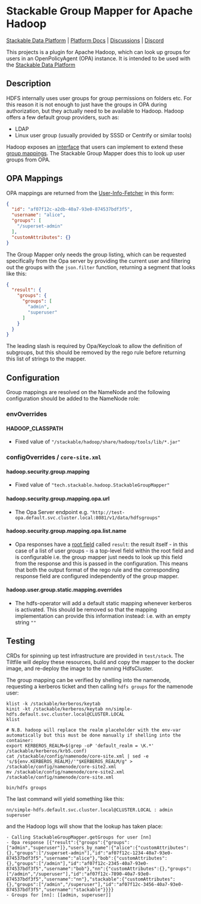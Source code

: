 # Stackable Group Mapper for Apache Hadoop

[Stackable Data Platform](https://stackable.tech/) | [Platform Docs](https://docs.stackable.tech/) | [Discussions](https://github.com/orgs/stackabletech/discussions) | [Discord](https://discord.gg/7kZ3BNnCAF)

This projects is a plugin for Apache Hadoop, which can look up groups for users in an OpenPolicyAgent (OPA) instance.
It is intended to be used with the [Stackable Data Platform](https://stackable.tech)

## Description

HDFS internally uses user groups for group permissions on folders etc. For this reason it is not enough to just have the groups in OPA during authorization, but they actually need to be available to Hadoop. Hadoop offers a few default group providers, such as:

* LDAP
* Linux user group (usually provided by SSSD or Centrify or similar tools)

Hadoop exposes an [interface](https://github.com/apache/hadoop/blob/rel/release-3.3.6/hadoop-common-project/hadoop-common/src/main/java/org/apache/hadoop/security/GroupMappingServiceProvider.java) that users can implement to extend these [group mappings](https://hadoop.apache.org/docs/stable/hadoop-project-dist/hadoop-common/GroupsMapping.html). The Stackable Group Mapper does this to look up user groups from OPA.

## OPA Mappings

OPA mappings are returned from the [User-Info-Fetcher](https://docs.stackable.tech/home/nightly/opa/usage-guide/user-info-fetcher#_example_rego_rule) in this form:

```json
{
  "id": "af07f12c-a2db-40a7-93e0-874537bdf3f5",
  "username": "alice",
  "groups": [
    "/superset-admin"
  ],
  "customAttributes": {}
}
```

The Group Mapper only needs the group listing, which can be requested specifically from the Opa server by providing the current user and filtering out the groups with the `json.filter` function, returning a segment that looks like this:

```json
{
  "result": {
    "groups": {
      "groups": [
        "admin",
        "superuser"
      ]
    }
  }
}
```

The leading slash is required by Opa/Keycloak to allow the definition of subgroups, but this should be removed by the rego rule before returning this list of strings to the mapper.

## Configuration

Group mappings are resolved on the NameNode and the following configuration should be added to the NameNode role:

### envOverrides

#### HADOOP_CLASSPATH

* Fixed value of `"/stackable/hadoop/share/hadoop/tools/lib/*.jar"`

### configOverrides / `core-site.xml`

#### hadoop.security.group.mapping

* Fixed value of `"tech.stackable.hadoop.StackableGroupMapper"`

#### hadoop.security.group.mapping.opa.url

* The Opa Server endpoint e.g. `"http://test-opa.default.svc.cluster.local:8081/v1/data/hdfsgroups"`

#### hadoop.security.group.mapping.opa.list.name

* Opa responses have a [root field](https://www.openpolicyagent.org/docs/latest/rest-api/#response-message) called `result`: the result itself - in this case of a list of user groups - is a top-level field within the root field and is configurable i.e. the group mapper just needs to look up this field from the response and this is passed in the configuration. This means that both the output format of the rego rule and the corresponding response field are configured independently of the group mapper.

#### hadoop.user.group.static.mapping.overrides

* The hdfs-operator will add a default static mapping whenever kerberos is activated. This should be removed so that the mapping implementation can provide this information instead: i.e. with an empty string `""`

## Testing

CRDs for spinning up test infrastructure are provided in `test/stack`. The Tiltfile will deploy these resources, build and copy the mapper to the docker image, and re-deploy the image to the running HdfsCluster.

The group mapping can be verified by shelling into the namenode, requesting a kerberos ticket and then calling `hdfs groups` for the namenode user:

```shell
klist -k /stackable/kerberos/keytab
kinit -kt /stackable/kerberos/keytab nn/simple-hdfs.default.svc.cluster.local@CLUSTER.LOCAL
klist

# N.B. hadoop will replace the realm placeholder with the env-var automatically but this must be done manually if shelling into the container:
export KERBEROS_REALM=$(grep -oP 'default_realm = \K.*' /stackable/kerberos/krb5.conf)
cat /stackable/config/namenode/core-site.xml | sed -e 's/${env.KERBEROS_REALM}/'"$KERBEROS_REALM/g" > /stackable/config/namenode/core-site2.xml
mv /stackable/config/namenode/core-site2.xml /stackable/config/namenode/core-site.xml

bin/hdfs groups
```

The last command will yield something like this:

```shell
nn/simple-hdfs.default.svc.cluster.local@CLUSTER.LOCAL : admin superuser
```

and the Hadoop logs will show that the lookup has taken place:

```text
- Calling StackableGroupMapper.getGroups for user [nn]
- Opa response [{"result":{"groups":{"groups":["admin","superuser"]},"users_by_name":{"alice":{"customAttributes":{},"groups":["/superset-admin"],"id":"af07f12c-1234-40a7-93e0-874537bdf3f5","username":"alice"},"bob":{"customAttributes":{},"groups":["/admin"],"id":"af07f12c-2345-40a7-93e0-874537bdf3f5","username":"bob"},"nn":{"customAttributes":{},"groups":["/admin","/superuser"],"id":"af07f12c-7890-40a7-93e0-874537bdf3f5","username":"nn"},"stackable":{"customAttributes":{},"groups":["/admin","/superuser"],"id":"af07f12c-3456-40a7-93e0-874537bdf3f5","username":"stackable"}}}}
- Groups for [nn]: [[admin, superuser]]
```

